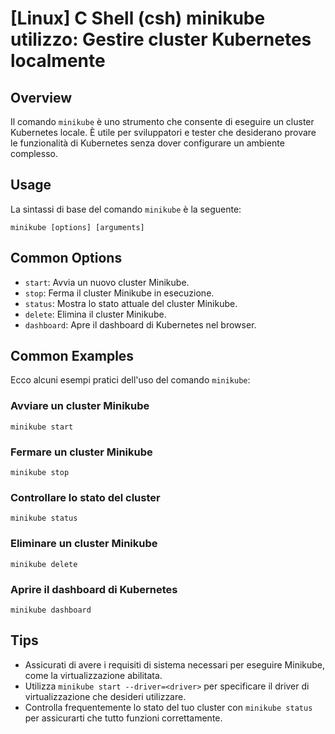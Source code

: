 # [Linux] C Shell (csh) minikube utilizzo: Gestire cluster Kubernetes localmente

## Overview
Il comando `minikube` è uno strumento che consente di eseguire un cluster Kubernetes locale. È utile per sviluppatori e tester che desiderano provare le funzionalità di Kubernetes senza dover configurare un ambiente complesso.

## Usage
La sintassi di base del comando `minikube` è la seguente:

```shell
minikube [options] [arguments]
```

## Common Options
- `start`: Avvia un nuovo cluster Minikube.
- `stop`: Ferma il cluster Minikube in esecuzione.
- `status`: Mostra lo stato attuale del cluster Minikube.
- `delete`: Elimina il cluster Minikube.
- `dashboard`: Apre il dashboard di Kubernetes nel browser.

## Common Examples
Ecco alcuni esempi pratici dell'uso del comando `minikube`:

### Avviare un cluster Minikube
```shell
minikube start
```

### Fermare un cluster Minikube
```shell
minikube stop
```

### Controllare lo stato del cluster
```shell
minikube status
```

### Eliminare un cluster Minikube
```shell
minikube delete
```

### Aprire il dashboard di Kubernetes
```shell
minikube dashboard
```

## Tips
- Assicurati di avere i requisiti di sistema necessari per eseguire Minikube, come la virtualizzazione abilitata.
- Utilizza `minikube start --driver=<driver>` per specificare il driver di virtualizzazione che desideri utilizzare.
- Controlla frequentemente lo stato del tuo cluster con `minikube status` per assicurarti che tutto funzioni correttamente.